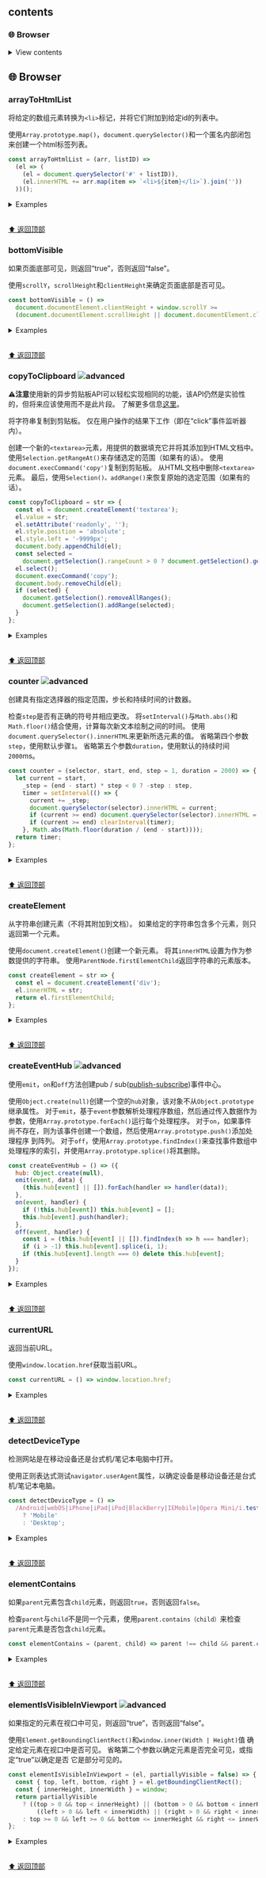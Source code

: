 
## contents
### 🌐 Browser

<details>
<summary>View contents</summary>

* [`arrayToHtmlList`](#arraytohtmllist)
* [`bottomVisible`](#bottomvisible)
* [`copyToClipboard`](#copytoclipboard-)
* [`counter`](#counter-)
* [`createElement`](#createelement)
* [`createEventHub`](#createeventhub-)
* [`currentURL`](#currenturl)
* [`detectDeviceType`](#detectdevicetype)
* [`elementContains`](#elementcontains)
* [`elementIsVisibleInViewport`](#elementisvisibleinviewport-)
* [`formToObject`](#formtoobject)
* [`getImages`](#getimages)
* [`getScrollPosition`](#getscrollposition)
* [`getStyle`](#getstyle)
* [`hasClass`](#hasclass)
* [`hashBrowser`](#hashbrowser-)
* [`hide`](#hide)
* [`httpsRedirect`](#httpsredirect)
* [`insertAfter`](#insertafter)
* [`insertBefore`](#insertbefore)
* [`isBrowserTabFocused`](#isbrowsertabfocused)
* [`nodeListToArray`](#nodelisttoarray)
* [`observeMutations`](#observemutations-)
* [`off`](#off)
* [`on`](#on)
* [`onUserInputChange`](#onuserinputchange-)
* [`prefix`](#prefix)
* [`recordAnimationFrames`](#recordanimationframes)
* [`redirect`](#redirect)
* [`runAsync`](#runasync-)
* [`scrollToTop`](#scrolltotop)
* [`serializeForm`](#serializeform)
* [`setStyle`](#setstyle)
* [`show`](#show)
* [`smoothScroll`](#smoothscroll)
* [`toggleClass`](#toggleclass)
* [`triggerEvent`](#triggerevent)
* [`UUIDGeneratorBrowser`](#uuidgeneratorbrowser)

</details>

## 🌐 Browser

### arrayToHtmlList

将给定的数组元素转换为`<li>`标记，并将它们附加到给定id的列表中。

使用`Array.prototype.map()`，`document.querySelector()`和一个匿名内部闭包来创建一个html标签列表。

```js
const arrayToHtmlList = (arr, listID) =>
  (el => (
    (el = document.querySelector('#' + listID)),
    (el.innerHTML += arr.map(item => `<li>${item}</li>`).join(''))
  ))();
```

<details>
<summary>Examples</summary>

```js
arrayToHtmlList(['item 1', 'item 2'], 'myListID');
```

</details>

<br>[⬆ 返回顶部](#contents)

### bottomVisible

如果页面底部可见，则返回“true”，否则返回“false”。

使用`scrollY`，`scrollHeight`和`clientHeight`来确定页面底部是否可见。

```js
const bottomVisible = () =>
  document.documentElement.clientHeight + window.scrollY >=
  (document.documentElement.scrollHeight || document.documentElement.clientHeight);
```

<details>
<summary>Examples</summary>

```js
bottomVisible(); // true
```

</details>

<br>[⬆ 返回顶部](#contents)

### copyToClipboard ![advanced](/advanced.svg)

⚠️**注意**使用新的异步剪贴板API可以轻松实现相同的功能，该API仍然是实验性的，但将来应该使用而不是此片段。 了解更多信息[这里](https://github.com/w3c/clipboard-apis/blob/master/explainer.adoc#writing-to-the-clipboard)。

将字符串复制到剪贴板。
仅在用户操作的结果下工作（即在“click”事件监听器内）。

创建一个新的`<textarea>`元素，用提供的数据填充它并将其添加到HTML文档中。
使用`Selection.getRangeAt()`来存储选定的范围（如果有的话）。
使用`document.execCommand('copy')`复制到剪贴板。
从HTML文档中删除`<textarea>`元素。
最后，使用`Selection()。addRange()`来恢复原始的选定范围（如果有的话）。

```js
const copyToClipboard = str => {
  const el = document.createElement('textarea');
  el.value = str;
  el.setAttribute('readonly', '');
  el.style.position = 'absolute';
  el.style.left = '-9999px';
  document.body.appendChild(el);
  const selected =
    document.getSelection().rangeCount > 0 ? document.getSelection().getRangeAt(0) : false;
  el.select();
  document.execCommand('copy');
  document.body.removeChild(el);
  if (selected) {
    document.getSelection().removeAllRanges();
    document.getSelection().addRange(selected);
  }
};
```

<details>
<summary>Examples</summary>

```js
copyToClipboard('Lorem ipsum'); // 'Lorem ipsum' copied to clipboard.
```

</details>

<br>[⬆ 返回顶部](#contents)

### counter ![advanced](/advanced.svg)

创建具有指定选择器的指定范围，步长和持续时间的计数器。

检查`step`是否有正确的符号并相应更改。
将`setInterval()`与`Math.abs()`和`Math.floor()`结合使用，计算每次新文本绘制之间的时间。
使用`document.querySelector().innerHTML`来更新所选元素的值。
省略第四个参数`step`，使用默认步骤`1`。
省略第五个参数`duration`，使用默认的持续时间`2000`ms。

```js
const counter = (selector, start, end, step = 1, duration = 2000) => {
  let current = start,
    _step = (end - start) * step < 0 ? -step : step,
    timer = setInterval(() => {
      current += _step;
      document.querySelector(selector).innerHTML = current;
      if (current >= end) document.querySelector(selector).innerHTML = end;
      if (current >= end) clearInterval(timer);
    }, Math.abs(Math.floor(duration / (end - start))));
  return timer;
};
```

<details>
<summary>Examples</summary>

```js
counter('#my-id', 1, 1000, 5, 2000); // Creates a 2-second timer for the element with id="my-id"
```

</details>

<br>[⬆ 返回顶部](#contents)

### createElement

从字符串创建元素（不将其附加到文档）。
如果给定的字符串包含多个元素，则只返回第一个元素。

使用`document.createElement()`创建一个新元素。
将其`innerHTML`设置为作为参数提供的字符串。
使用`ParentNode.firstElementChild`返回字符串的元素版本。

```js
const createElement = str => {
  const el = document.createElement('div');
  el.innerHTML = str;
  return el.firstElementChild;
};
```

<details>
<summary>Examples</summary>

```js
const el = createElement(
  `<div class="container">
    <p>Hello!</p>
  </div>`
);
console.log(el.className); // 'container'
```

</details>

<br>[⬆ 返回顶部](#contents)

### createEventHub ![advanced](/advanced.svg)

使用`emit`，`on`和`off`方法创建pub / sub([publish-subscribe](https://en.wikipedia.org/wiki/Publish%E2%80%93subscribe_pattern))事件中心。

使用`Object.create(null)`创建一个空的`hub`对象，该对象不从`Object.prototype`继承属性。
对于`emit`，基于`event`参数解析处理程序数组，然后通过传入数据作为参数，使用`Array.prototype.forEach()`运行每个处理程序。
对于`on`，如果事件尚不存在，则为该事件创建一个数组，然后使用`Array.prototype.push()`添加处理程序
到阵列。
对于`off`，使用`Array.prototype.findIndex()`来查找事件数组中处理程序的索引，并使用`Array.prototype.splice()`将其删除。

```js
const createEventHub = () => ({
  hub: Object.create(null),
  emit(event, data) {
    (this.hub[event] || []).forEach(handler => handler(data));
  },
  on(event, handler) {
    if (!this.hub[event]) this.hub[event] = [];
    this.hub[event].push(handler);
  },
  off(event, handler) {
    const i = (this.hub[event] || []).findIndex(h => h === handler);
    if (i > -1) this.hub[event].splice(i, 1);
    if (this.hub[event].length === 0) delete this.hub[event];
  }
});
```

<details>
<summary>Examples</summary>

```js
const handler = data => console.log(data);
const hub = createEventHub();
let increment = 0;

// Subscribe: listen for different types of events
hub.on('message', handler);
hub.on('message', () => console.log('Message event fired'));
hub.on('increment', () => increment++);

// Publish: emit events to invoke all handlers subscribed to them, passing the data to them as an argument
hub.emit('message', 'hello world'); // logs 'hello world' and 'Message event fired'
hub.emit('message', { hello: 'world' }); // logs the object and 'Message event fired'
hub.emit('increment'); // `increment` variable is now 1

// Unsubscribe: stop a specific handler from listening to the 'message' event
hub.off('message', handler);
```

</details>

<br>[⬆ 返回顶部](#contents)

### currentURL

返回当前URL。

使用`window.location.href`获取当前URL。

```js
const currentURL = () => window.location.href;
```

<details>
<summary>Examples</summary>

```js
currentURL(); // 'https://google.com'
```

</details>

<br>[⬆ 返回顶部](#contents)

### detectDeviceType

检测网站是在移动设备还是台式机/笔记本电脑中打开。

使用正则表达式测试`navigator.userAgent`属性，以确定设备是移动设备还是台式机/笔记本电脑。

```js
const detectDeviceType = () =>
  /Android|webOS|iPhone|iPad|iPod|BlackBerry|IEMobile|Opera Mini/i.test(navigator.userAgent)
    ? 'Mobile'
    : 'Desktop';
```

<details>
<summary>Examples</summary>

```js
detectDeviceType(); // "Mobile" or "Desktop"
```

</details>

<br>[⬆ 返回顶部](#contents)

### elementContains

如果`parent`元素包含`child`元素，则返回`true`，否则返回`false`。

检查`parent`与`child`不是同一个元素，使用`parent.contains（child）`来检查`parent`元素是否包含`child`元素。

```js
const elementContains = (parent, child) => parent !== child && parent.contains(child);
```

<details>
<summary>Examples</summary>

```js
elementContains(document.querySelector('head'), document.querySelector('title')); // true
elementContains(document.querySelector('body'), document.querySelector('body')); // false
```

</details>

<br>[⬆ 返回顶部](#contents)

### elementIsVisibleInViewport ![advanced](/advanced.svg)

如果指定的元素在视口中可见，则返回“true”，否则返回“false”。

使用`Element.getBoundingClientRect()`和`window.inner(Width | Height)`值
确定给定元素在视口中是否可见。
省略第二个参数以确定元素是否完全可见，或指定“true”以确定是否
它是部分可见的。

```js
const elementIsVisibleInViewport = (el, partiallyVisible = false) => {
  const { top, left, bottom, right } = el.getBoundingClientRect();
  const { innerHeight, innerWidth } = window;
  return partiallyVisible
    ? ((top > 0 && top < innerHeight) || (bottom > 0 && bottom < innerHeight)) &&
        ((left > 0 && left < innerWidth) || (right > 0 && right < innerWidth))
    : top >= 0 && left >= 0 && bottom <= innerHeight && right <= innerWidth;
};
```

<details>
<summary>Examples</summary>

```js
// e.g. 100x100 viewport and a 10x10px element at position {top: -1, left: 0, bottom: 9, right: 10}
elementIsVisibleInViewport(el); // false - (not fully visible)
elementIsVisibleInViewport(el, true); // true - (partially visible)
```

</details>

<br>[⬆ 返回顶部](#contents)

